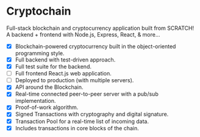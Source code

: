 # Cryptochain
Full-stack blockchain and cryptocurrency application built from SCRATCH!  
A backend + frontend with Node.js, Express, React, &amp; more...

- [x] Blockchain-powered cryptocurrency built in the object-oriented programming style.
- [x] Full backend with test-driven approach.
- [x] Full test suite for the backend.
- [ ] Full frontend React.js web application.
- [ ] Deployed to production (with multiple servers).
- [x] API around the Blockchain.
- [x] Real-time connected peer-to-peer server with a pub/sub implementation.
- [x] Proof-of-work algorithm.
- [x] Signed Transactions with cryptography and digital signature.
- [x] Transaction Pool for a real-time list of incoming data.
- [x] Includes transactions in core blocks of the chain.